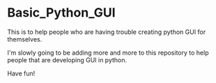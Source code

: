 Basic_Python_GUI
================

This is to help people who are having trouble creating python GUI for themselves.

I'm slowly going to be adding more and more to this repository to help people that are developing GUI in python.

Have fun!

